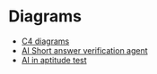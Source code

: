 # Diagrams

* [C4 diagrams](C4)
* [AI Short answer verification agent](ai-short-answer-verification-agent.md)
* [AI in aptitude test](ai-short-answer-verification-agent.md)